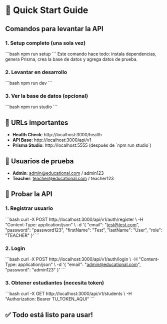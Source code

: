# 🚀 Quick Start Guide

## Comandos para levantar la API

### 1. Setup completo (una sola vez)
\`\`\`bash
npm run setup
\`\`\`
Este comando hace todo: instala dependencias, genera Prisma, crea la base de datos y agrega datos de prueba.

### 2. Levantar en desarrollo
\`\`\`bash
npm run dev
\`\`\`

### 3. Ver la base de datos (opcional)
\`\`\`bash
npm run studio
\`\`\`

## 🎯 URLs importantes

- **Health Check**: http://localhost:3000/health
- **API Base**: http://localhost:3000/api/v1
- **Prisma Studio**: http://localhost:5555 (después de \`npm run studio\`)

## 🔐 Usuarios de prueba

- **Admin**: admin@educational.com / admin123
- **Teacher**: teacher@educational.com / teacher123

## 📝 Probar la API

### 1. Registrar usuario
\`\`\`bash
curl -X POST http://localhost:3000/api/v1/auth/register \\
  -H "Content-Type: application/json" \\
  -d '{
    "email": "test@test.com",
    "password": "password123",
    "firstName": "Test",
    "lastName": "User",
    "role": "TEACHER"
  }'
\`\`\`

### 2. Login
\`\`\`bash
curl -X POST http://localhost:3000/api/v1/auth/login \\
  -H "Content-Type: application/json" \\
  -d '{
    "email": "admin@educational.com",
    "password": "admin123"
  }'
\`\`\`

### 3. Obtener estudiantes (necesita token)
\`\`\`bash
curl -X GET http://localhost:3000/api/v1/students \\
  -H "Authorization: Bearer TU_TOKEN_AQUI"
\`\`\`

## ✅ Todo está listo para usar!
